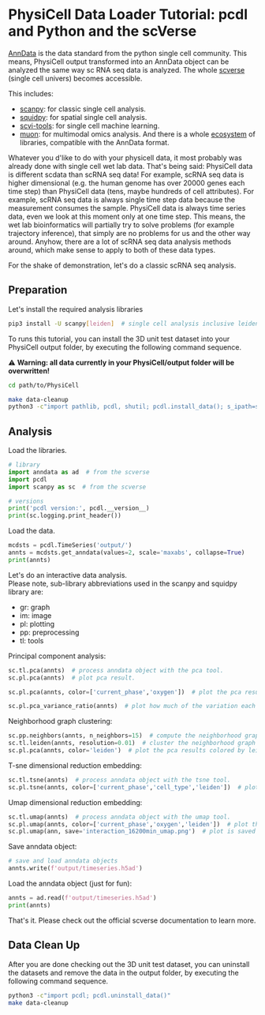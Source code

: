 # PhysiCell Data Loader Tutorial: pcdl and Python and the scVerse

[AnnData](https://anndata.readthedocs.io/en/latest/) is the data standard from the python single cell community.
This means, PhysiCell output transformed into an AnnData object can be analyzed the same way  sc RNA seq data is analyzed.
The whole [scverse](https://scverse.org/) (single cell univers)  becomes accessible.

This includes:
+ [scanpy](https://scanpy.readthedocs.io/en/latest/): for classic single cell analysis.
+ [squidpy](https://squidpy.readthedocs.io/en/stable/): for spatial single cell analysis.
+ [scvi-tools](https://scvi-tools.org/): for single cell machine learning.
+ [muon](https://muon.readthedocs.io/en/latest/): for multimodal omics analysis.
And there is a whole [ecosystem](https://scverse.org/packages/#ecosystem) of libraries, compatible with the AnnData format.

Whatever you d'like to do with your physicell data, it most probably was already done with single cell wet lab data.
That's being said: PhysiCell data is different scdata than scRNA seq data!
For example, scRNA seq data is higher dimensional (e.g. the human genome has over 20000 genes each time step) than PhysiCell data (tens, maybe hundreds of cell attributes).
For example, scRNA seq data is always single time step data because the measurement consumes the sample. PhysiCell data is always time series data, even we look at this moment only at one time step.
This means, the wet lab bioinformatics will partially try to solve problems (for example trajectory inference), that simply are no problems for us and the other way around.
Anyhow, there are a lot of scRNA seq data analysis methods around, which make sense to apply to both of these data types.

For the shake of demonstration, let's do a classic scRNA seq analysis.


## Preparation

Let's install the required analysis libraries
```bash
pip3 install -U scanpy[leiden]  # single cell analysis inclusive leiden graph clustering algorithm.
```

To runs this tutorial,
you can install the 3D unit test dataset into your PhysiCell output folder,
by executing the following command sequence.

&#x26A0; **Warning: all data currently in your PhysiCell/output folder will be overwritten!**

```bash
cd path/to/PhysiCell
```
```bash
make data-cleanup
python3 -c"import pathlib, pcdl, shutil; pcdl.install_data(); s_ipath=str(pathlib.Path(pcdl.__file__).parent.resolve()/'data_timeseries_3d'); shutil.copytree(s_ipath, 'output', dirs_exist_ok=True)"
```


## Analysis

Load the libraries.

```python
# library
import anndata as ad  # from the scverse
import pcdl
import scanpy as sc  # from the scverse

# versions
print('pcdl version:', pcdl.__version__)
print(sc.logging.print_header())
```

Load the data.

```python
mcdsts = pcdl.TimeSeries('output/')
annts = mcdsts.get_anndata(values=2, scale='maxabs', collapse=True)
print(annts)
```

Let's do an interactive data analysis.\
Please note, sub-library abbreviations used in the scanpy and squidpy library are:

+ gr: graph
+ im: image
+ pl: plotting
+ pp: preprocessing
+ tl: tools

Principal component analysis:

```python
sc.tl.pca(annts)  # process anndata object with the pca tool.
sc.pl.pca(annts)  # plot pca result.
```
```python
sc.pl.pca(annts, color=['current_phase','oxygen'])  # plot the pca results colored by some attributes.
```
```python
sc.pl.pca_variance_ratio(annts)  # plot how much of the variation each principal component captures.
```

Neighborhood graph clustering:

```python
sc.pp.neighbors(annts, n_neighbors=15)  # compute the neighborhood graph with the neighbors preprocess step.
sc.tl.leiden(annts, resolution=0.01)  # cluster the neighborhood graph with the leiden tool.
sc.pl.pca(annts, color='leiden')  # plot the pca results colored by leiden clusters.
```
<!--
#```python
# leiden cluster cell_type mapping
d_leiden = {
#    0: 'differentiated',
#    1: 'stem',
#    2: 'neutrophil',
#    3: 'CD8+_T_cell',
#    4: 'macrophage',
#    5: 'bacteria_a',
#    6: 'blood_vessel',
#    7: 'bacteria_b',
#}
#ls_label = [s_label for _, s_label in sorted(d_leiden.items())]
#ann.rename_categories('leiden', ls_label)
#
#```python
#import seaborn as sns
#sc.metrics.confusion_matrix("cell_type", "leiden", ann.obs)  # pandas dataframe
#ax = sns.heatmap(sc.metrics.confusion_matrix("cell_type", "leiden", ann.obs), cmap='viridis')
#ax.set_title('cell type leiden cluster confusion matrix')
#```
-->

T-sne dimensional reduction embedding:

```python
sc.tl.tsne(annts)  # process anndata object with the tsne tool.
sc.pl.tsne(annts, color=['current_phase','cell_type','leiden'])  # plot the tsne result colored by some attributes.
```

Umap dimensional reduction embedding:

```python
sc.tl.umap(annts)  # process anndata object with the umap tool.
sc.pl.umap(annts, color=['current_phase','oxygen','leiden'])  # plot the umap result colored by some attributes.
sc.pl.umap(ann, save='interaction_16200min_umap.png')  # plot is saved to figures directory.
```

Save anndata object:

```python
# save and load anndata objects
annts.write(f'output/timeseries.h5ad')
```

Load the anndata object (just for fun):

```python
annts = ad.read(f'output/timeseries.h5ad')
print(annts)
```

That's it. Please check out the official scverse documentation to learn more.


## Data Clean Up

After you are done checking out the 3D unit test dataset,
you can uninstall the datasets and remove the data in the output folder,
by executing the following command sequence.

```bash
python3 -c"import pcdl; pcdl.uninstall_data()"
make data-cleanup
```
